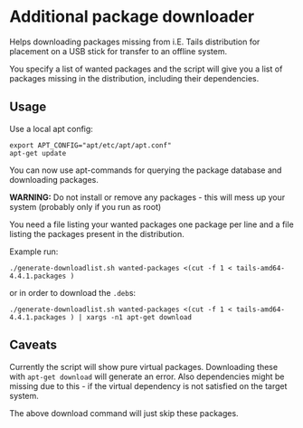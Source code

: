 Additional package downloader
=============================

Helps downloading packages missing from i.E. Tails distribution for placement
on a USB stick for transfer to an offline system.

You specify a list of wanted packages and the script will give you a list
of packages missing in the distribution, including their dependencies.

Usage
-----

Use a local apt config:

    export APT_CONFIG="apt/etc/apt/apt.conf"
    apt-get update

You can now use apt-commands for querying the package database and downloading
packages.

**WARNING:** Do not install or remove any packages - this will mess up your system (probably
only if you run as root)

You need a file listing your wanted packages one package per line and a file listing
the packages present in the distribution.

Example run:

    ./generate-downloadlist.sh wanted-packages <(cut -f 1 < tails-amd64-4.4.1.packages )

or in order to download the `.deb`s:

    ./generate-downloadlist.sh wanted-packages <(cut -f 1 < tails-amd64-4.4.1.packages ) | xargs -n1 apt-get download

Caveats
-------

Currently the script will show pure virtual packages. Downloading these with `apt-get download` will generate an error.
Also dependencies might be missing due to this - if the virtual dependency is not satisfied on the target system.

The above download command will just skip these packages.

